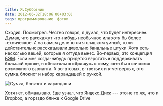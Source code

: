```yaml
---
title: Я.Субботник
date: 2012-06-02T18:06:00+03:00
tags: программирование, фотки
---
```


Сходил. Посмотрел. Честно говоря, я думал, что будет интереснее. Думал, что расскажут что-нибудь необычное или хотя бы более техническое. А на самом деле то ли я слишком умный, то ли действительно рассказывали довольно банальные штуки. Хотя есть несколько вещей, которые я оттуда вынес. Во-первых, это концепция [БЭМ](http://bem.github.com/bem-method/pages/beginning/beginning.ru.html). Если мне когда-нибудь придется верстать и поддерживать большой проект, я обязательно обращусь к нему, хотя бы в качестве возможного варианта. А во-вторых, в-третьих и в-четвертых, это сумка, блокнот и набор карандашей с ручкой.

![](http://c358655.r55.cf1.rackcdn.com/yasubbontik.jpg "Сумка, блокнот и карандаши")

Хотя нет, обманываю. Еще узнал, что Яндекс.Диск --- это не то же, что и Dropbox, а гораздо ближе к Google Drive.